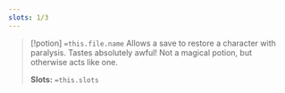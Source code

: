 ```yaml
---
slots: 1/3
---
```


> [!potion] `=this.file.name`
> Allows a save to restore a character with paralysis. Tastes absolutely awful! Not a magical potion, but otherwise acts like one.
> 
> **Slots:** `=this.slots`









